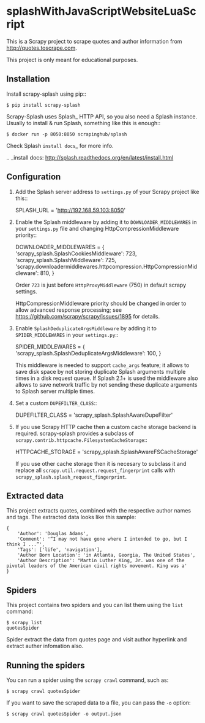 # splashWithJavaScriptWebsiteLuaScript

This is a Scrapy project to scrape quotes and author information from  http://quotes.toscrape.com.

This project is only meant for educational purposes.

## Installation


Install scrapy-splash using pip::

    $ pip install scrapy-splash

Scrapy-Splash uses Splash_ HTTP API, so you also need a Splash instance.
Usually to install & run Splash, something like this is enough::

    $ docker run -p 8050:8050 scrapinghub/splash

Check Splash `install docs`_ for more info.

.. _install docs: http://splash.readthedocs.org/en/latest/install.html

## Configuration


1. Add the Splash server address to ``settings.py`` of your Scrapy project
   like this::

      SPLASH_URL = 'http://192.168.59.103:8050'

2. Enable the Splash middleware by adding it to ``DOWNLOADER_MIDDLEWARES``
   in your ``settings.py`` file and changing HttpCompressionMiddleware
   priority::

      DOWNLOADER_MIDDLEWARES = {
          'scrapy_splash.SplashCookiesMiddleware': 723,
          'scrapy_splash.SplashMiddleware': 725,
          'scrapy.downloadermiddlewares.httpcompression.HttpCompressionMiddleware': 810,
      }

   Order `723` is just before `HttpProxyMiddleware` (750) in default
   scrapy settings.

   HttpCompressionMiddleware priority should be changed in order to allow
   advanced response processing; see https://github.com/scrapy/scrapy/issues/1895
   for details.

3. Enable ``SplashDeduplicateArgsMiddleware`` by adding it to
   ``SPIDER_MIDDLEWARES`` in your ``settings.py``::

      SPIDER_MIDDLEWARES = {
          'scrapy_splash.SplashDeduplicateArgsMiddleware': 100,
      }

   This middleware is needed to support ``cache_args`` feature; it allows
   to save disk space by not storing duplicate Splash arguments multiple
   times in a disk request queue. If Splash 2.1+ is used the middleware
   also allows to save network traffic by not sending these duplicate
   arguments to Splash server multiple times.

4. Set a custom ``DUPEFILTER_CLASS``::

      DUPEFILTER_CLASS = 'scrapy_splash.SplashAwareDupeFilter'

5. If you use Scrapy HTTP cache then a custom cache storage backend
   is required. scrapy-splash provides a subclass of
   ``scrapy.contrib.httpcache.FilesystemCacheStorage``::

      HTTPCACHE_STORAGE = 'scrapy_splash.SplashAwareFSCacheStorage'

   If you use other cache storage then it is necesary to subclass it and
   replace all ``scrapy.util.request.request_fingerprint`` calls with
   ``scrapy_splash.splash_request_fingerprint``.

## Extracted data

This project extracts quotes, combined with the respective author names and tags.
The extracted data looks like this sample:

    {
        'Author': 'Douglas Adams',
        'Comment': '“I may not have gone where I intended to go, but I think I ...”',
        'Tags': ['life', 'navigation'],
        'Author Born Location': 'in Atlanta, Georgia, The United States', 
        'Author Description': "Martin Luther King, Jr. was one of the pivotal leaders of the American civil rights movement. King was a'
    }


## Spiders

This project contains two spiders and you can list them using the `list`
command:

    $ scrapy list
    quotesSpider

Spider extract the data from quotes page and visit author hyperlink and extract auther infomation also.




## Running the spiders

You can run a spider using the `scrapy crawl` command, such as:

    $ scrapy crawl quotesSpider

If you want to save the scraped data to a file, you can pass the `-o` option:
    
    $ scrapy crawl quotesSpider -o output.json
